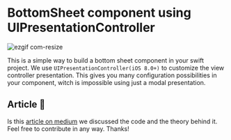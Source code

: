 # BottomSheet component using UIPresentationController
![ezgif com-resize](https://github.com/lrssv/BottomSheet/assets/62406351/5e1ceec6-ba71-4057-8b6a-7385e78e1514)

This is a simple way to build a bottom sheet component in your swift project. We use `UIPresentationController(iOS 8.0+)` to customize the view controller presentation. 
This gives you many configuration possibilities in your component, witch is impossible using just a modal presentation. 

## Article 🚀
Is this [article on medium](https://medium.com/@lrssviana/criando-um-bottom-sheet-com-uipresentationcontroller-e2e7617d208e) we discussed the code and the theory behind it. 
Feel free to contribute in any way. Thanks!
